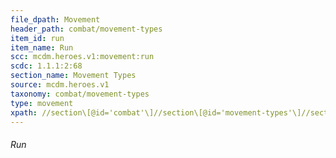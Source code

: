 ```yaml
---
file_dpath: Movement
header_path: combat/movement-types
item_id: run
item_name: Run
scc: mcdm.heroes.v1:movement:run
scdc: 1.1.1:2:68
section_name: Movement Types
source: mcdm.heroes.v1
taxonomy: combat/movement-types
type: movement
xpath: //section\[@id='combat'\]//section\[@id='movement-types'\]//section\[@class='level6'\]
---
```


###### Run
